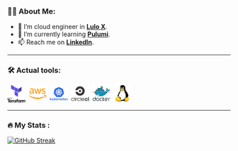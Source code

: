 <!--
<div id="header" align="center">
  <a href="https://www.linkedin.com/in/duvanballen">
    <img src="https://c.tenor.com/3bTxZ4HdrysAAAAC/pixels-neon.gif" width="500"/>
  </a>
</div>

<div id="badges" align="center">
  <a href="https://www.linkedin.com/in/duvanballen">
    <img src="https://img.shields.io/badge/LinkedIn-blue?style=for-the-badge&logo=linkedin&logoColor=white" alt="LinkedIn Badge"/>
  </a>
</div>

<div id="hello" align="center">
  <h1>
  <img src="https://media.giphy.com/media/hvRJCLFzcasrR4ia7z/giphy.gif" width="30px"/>
  ¡Hola!
  </h1>
</div>

-->
### :man_technologist: About Me:
- 🔭 I’m cloud engineer in <b><a href="https://www.linkedin.com/company/lulo-x">Lulo X</a></b>.
- 🌱 I’m currently learning <b><a href="https://www.pulumi.com/">Pulumi</a></b>.
- 📫 Reach me on <b><a href="https://www.linkedin.com/in/duvanballen">LinkedIn</a></b>.

---
### :hammer_and_wrench: Actual tools:
<div>
  <img src="https://github.com/devicons/devicon/blob/master/icons/terraform/terraform-original-wordmark.svg" title="Terraform" alt="Terraform" width="40" height="40"/>&nbsp;
  <img src="https://github.com/devicons/devicon/blob/master/icons/amazonwebservices/amazonwebservices-plain-wordmark.svg" title="AWS" alt="AWS" width="40" height="40"/>&nbsp;
  <img src="https://github.com/devicons/devicon/blob/master/icons/kubernetes/kubernetes-plain-wordmark.svg" title="Kubernetes" alt="Kubernetes" width="40" height="40"/>&nbsp;
  <img src="https://github.com/devicons/devicon/blob/master/icons/circleci/circleci-plain-wordmark.svg" title="CircleCI" alt="CircleCI" width="40" height="40"/>&nbsp;
  <img src="https://github.com/devicons/devicon/blob/master/icons/docker/docker-original-wordmark.svg" title="Docker" alt="Docker" width="40" height="40"/>&nbsp;
  <img src="https://github.com/devicons/devicon/blob/master/icons/linux/linux-original.svg" title="Linux" alt="Linux" width="40" height="40"/>&nbsp;
</div>

---

### :fire: My Stats :

[![GitHub Streak](http://github-readme-streak-stats.herokuapp.com?user=duv0-x&theme=dark&background=000000)](https://git.io/streak-stats)

<!--

[![Top Langs](https://github-readme-stats.vercel.app/api/top-langs/?username=duv0-x&layout=compact&theme=vision-friendly-dark)](https://github.com/anuraghazra/github-readme-stats)

Estadisticas para añadir cuando haya subido mis contribuciones:

![Anurag's GitHub stats](https://github-readme-stats.vercel.app/api?username=duv0&show_icons=true&theme=dark)


**duv0/duv0** is a ✨ _special_ ✨ repository because its `README.md` (this file) appears on your GitHub profile.

Here are some ideas to get you started:

- 🔭 I’m currently working on ...
- 🌱 I’m currently learning ...
- 👯 I’m looking to collaborate on ...
- 🤔 I’m looking for help with ...
- 💬 Ask me about ...
- 📫 How to reach me: ...
- 😄 Pronouns: ...
- ⚡ Fun fact: ...
-->
